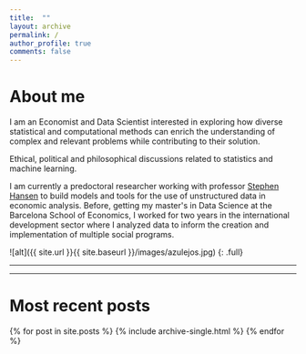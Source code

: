 ```yaml
---
title:  ""
layout: archive
permalink: /
author_profile: true
comments: false
---
```

# About me

I am an Economist and Data Scientist interested in exploring how diverse statistical and computational methods can enrich the understanding of complex and relevant problems while contributing to their solution. 

Ethical, political and philosophical discussions related to statistics and machine learning.

I am currently a predoctoral researcher working with professor [Stephen Hansen](https://sekhansen.github.io/) to build models and tools for the use of unstructured data in economic analysis. Before, getting my master's in Data Science at the Barcelona School of Economics, I worked for two years in the international development sector where I analyzed data to inform the creation and implementation of multiple social programs.

![alt]({{ site.url }}{{ site.baseurl }}/images/azulejos.jpg)
{: .full}

-------
-------

# Most recent posts

{% for post in site.posts %}
    {% include archive-single.html %}
{% endfor %}